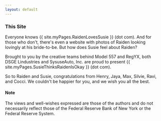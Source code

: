 ```yaml
---
layout: default
---
```


### This Site

Everyone knows {{ site.myPages.RaidenLovesSusie }} (dot com). And for
those who don't, there's even a website with photos of Raiden looking
lovingly at his bride-to-be.  But how does Susie feel about Raiden?

Brought to you by the creative teams behind Model 557 and RegYX, both
DSGE Lindustries and SysuseAuto, Inc. are proud to present
{{ site.myPages.SusieThinksRaidenIsOkay }} (dot com).

So to Raiden and Susie, congratulations from Henry, Jaya, Max, Silvie,
Ravi, and Cocci. We couldn't be happier for you, and we wish you all the
best.

#### Note

The views and well-wishes expressed are those of the authors and do not
necessarily reflect those of the Federal Reserve Bank of New York or the
Federal Reserve System.
